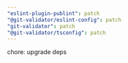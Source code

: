 ```yaml
---
"eslint-plugin-publint": patch
"@git-validator/eslint-config": patch
"git-validator": patch
"@git-validator/tsconfig": patch
---
```


chore: upgrade deps

